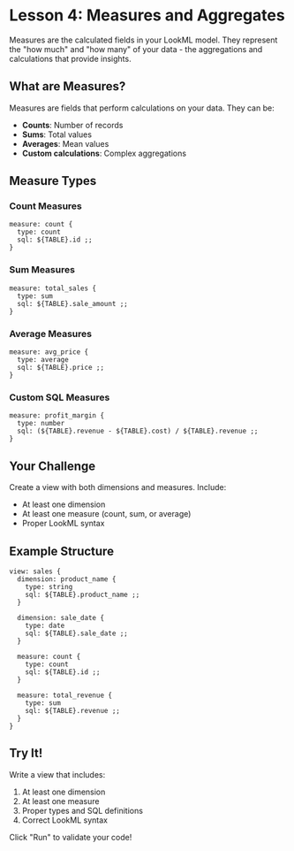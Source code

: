 # Lesson 4: Measures and Aggregates

Measures are the calculated fields in your LookML model. They represent the "how much" and "how many" of your data - the aggregations and calculations that provide insights.

## What are Measures?

Measures are fields that perform calculations on your data. They can be:
- **Counts**: Number of records
- **Sums**: Total values
- **Averages**: Mean values
- **Custom calculations**: Complex aggregations

## Measure Types

### Count Measures
```lookml
measure: count {
  type: count
  sql: ${TABLE}.id ;;
}
```

### Sum Measures
```lookml
measure: total_sales {
  type: sum
  sql: ${TABLE}.sale_amount ;;
}
```

### Average Measures
```lookml
measure: avg_price {
  type: average
  sql: ${TABLE}.price ;;
}
```

### Custom SQL Measures
```lookml
measure: profit_margin {
  type: number
  sql: (${TABLE}.revenue - ${TABLE}.cost) / ${TABLE}.revenue ;;
}
```

## Your Challenge

Create a view with both dimensions and measures. Include:
- At least one dimension
- At least one measure (count, sum, or average)
- Proper LookML syntax

## Example Structure

```lookml
view: sales {
  dimension: product_name {
    type: string
    sql: ${TABLE}.product_name ;;
  }
  
  dimension: sale_date {
    type: date
    sql: ${TABLE}.sale_date ;;
  }
  
  measure: count {
    type: count
    sql: ${TABLE}.id ;;
  }
  
  measure: total_revenue {
    type: sum
    sql: ${TABLE}.revenue ;;
  }
}
```

## Try It!

Write a view that includes:
1. At least one dimension
2. At least one measure
3. Proper types and SQL definitions
4. Correct LookML syntax

Click "Run" to validate your code! 